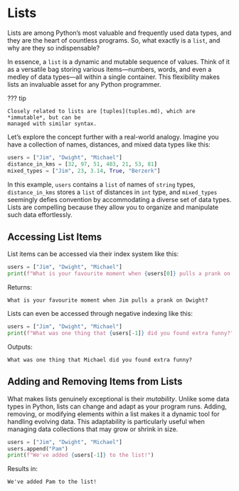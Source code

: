 # Lists

Lists are among Python’s most valuable and frequently used data types, and they are the heart
of countless programs. So, what exactly is a `list`, and why are they so indispensable?

In essence, a `list` is a dynamic and mutable sequence of values. Think of it as a versatile
bag storing various items—numbers, words, and even a medley of data types—all within a single
container. This flexibility makes lists an invaluable asset for any Python programmer.

??? tip

    Closely related to lists are [tuples](tuples.md), which are *immutable*, but can be
    managed with similar syntax.

Let’s explore the concept further with a real-world analogy. Imagine you have a collection of
names, distances, and mixed data types like this:

``` python {title="Example Python Lists" linenums="1"}
users = ["Jim", "Dwight", "Michael"]
distance_in_kms = [32, 97, 51, 403, 21, 53, 81]
mixed_types = ["Jim", 23, 3.14, True, "Berzerk"]
```

In this example, `users` contains a `list` of names of `string` types, `distance_in_kms` stores
a `list` of distances in `int` type, and `mixed_types` seemingly defies convention by accommodating
a diverse set of data types. Lists are compelling because they allow you to organize and manipulate
such data effortlessly.

## Accessing List Items

List items can be accessed via their index system like this:

``` python {title="Accessing List Items via Indexc" linenums="1"}
users = ["Jim", "Dwight", "Michael"]
print(f"What is your favourite moment when {users[0]} pulls a prank on {users[1]}?")
```

Returns:

``` text
What is your favourite moment when Jim pulls a prank on Dwight?
```

Lists can even be accessed through negative indexing like this:

``` python {title="Negative Indexing of Lists" linenums="1"}
users = ["Jim", "Dwight", "Michael"]
print(f"What was one thing that {users[-1]} did you found extra funny?")
```

Outputs:

``` text
What was one thing that Michael did you found extra funny?
```

## Adding and Removing Items from Lists

What makes lists genuinely exceptional is their *mutability*. Unlike some data types in Python,
lists can change and adapt as your program runs. Adding, removing, or modifying elements within
a list makes it a dynamic tool for handling evolving data. This adaptability is particularly
useful when managing data collections that may grow or shrink in size.

``` python {title="Appending Items to Lists" linenums="1"}
users = ["Jim", "Dwight", "Michael"]
users.append("Pam")
print(f"We've added {users[-1]} to the list!")
```

Results in:
``` text
We've added Pam to the list!
```